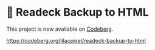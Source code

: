 # 🔖 Readeck Backup to HTML

This project is now available on [Codeberg](https://codeberg.org).

https://codeberg.org/lilacpixel/readeck-backup-to-html
